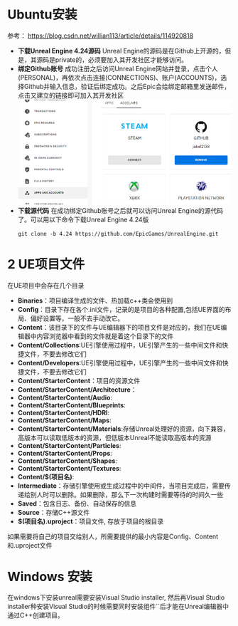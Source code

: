 # Ubuntu安装
参考： https://blog.csdn.net/willian113/article/details/114920818

- **下载Unreal Engine 4.24源码**
Unreal Engine的源码是在Github上开源的，但是，其源码是private的，必须要加入其开发社区才能够访问。
- **绑定Github账号**
  成功注册之后访问Unreal Engine网站并登录，点击个人(PERSONAL)，再依次点击连接(CONNECTIONS)、账户(ACCOUNTS)，选择Github并输入信息，验证后绑定成功。之后Epic会给绑定邮箱里发送邮件，点击又建立的链接即可加入其开发社区
  ![](img/signin1.png)
- **下载源代码**
  在成功绑定Github账号之后就可以访问Unreal Engine的源代码了。可以用以下命令下载Unreal Engine 4.24版
  ```shell
  git clone -b 4.24 https://github.com/EpicGames/UnrealEngine.git
  ```

# 2 UE项目文件
在UE项目中会存在几个目录
- **Binaries**：项目编译生成的文件、热加载c++类会使用到
- **Config**：目录下存在各个.ini文件，记录的是项目的各种配置,包括UE界面的布局、偏好设置等，一般不去手动改它。
- **Content**：该目录下的文件与UE编辑器下的项目文件是对应的，我们在UE编辑器中内容浏览器中看到的文件就是着这个目录下的文件
- **Content/Collections**:UE引擎使用过程中，UE引擎产生的一些中间文件和快捷文件，不要去修改它们
- **Content/Developers**:UE引擎使用过程中，UE引擎产生的一些中间文件和快捷文件，不要去修改它们
- **Content/StarterContent**：项目的资源文件
- **Content/StarterContent/Architecture**：
- **Content/StarterContent/Audio**:
- **Content/StarterContent/Blueprints**:
- **Content/StarterContent/HDRI**:
- **Content/StarterContent/Maps**:
- **Content/StarterContent/Materials**:存储Unreal处理好的资源，向下兼容，高版本可以读取低版本的资源，但低版本Unreal不能读取高版本的资源
- **Content/StarterContent/Particles**:
- **Content/StarterContent/Props**:
- **Content/StarterContent/Shapes**:
- **Content/StarterContent/Textures**:
- **Content/$(项目名)**:
- **Intermediate**：存储引擎使用或生成过程中的中间件，当项目完成后，需要传递给别人时可以删除。如果删除，那么下一次构建时需要等待的时间久一些
- **Saved**：包含日志、备份、自动保存的信息
- **Source**：存储C++源文件
- **$(项目名).uproject**：项目文件, 存放于项目的根目录

如果需要将自己的项目交给别人，所需要提供的最小内容是Config、Content和.uproject文件



# Windows 安装
在windows下安装unreal需要安装Visual Studio installer, 然后再Visual Studio installer种安装Visual Studio的时候需要同时安装组件``后才能在Unreal编辑器中通过C++创建项目。
